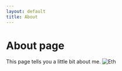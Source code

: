 ```yaml
---
layout: default
title: About
---
```

# About page

This page tells you a little bit about me.
![Eth](https://userx6.github.io/assets/images/x6.png)
